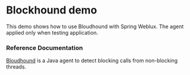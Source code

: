# Blockhound demo
This demo shows how to use Bloudhound with Spring Weblux. The agent applied only when testing application.

### Reference Documentation
[Bloudhound](https://github.com/reactor/BlockHound) is a Java agent to detect blocking calls from non-blocking threads.



  

